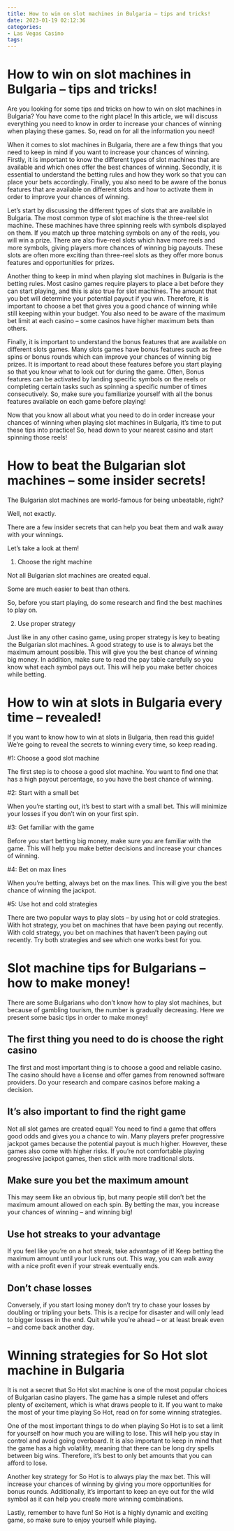 ```yaml
---
title: How to win on slot machines in Bulgaria – tips and tricks!
date: 2023-01-19 02:12:36
categories:
- Las Vegas Casino
tags:
---
```



#  How to win on slot machines in Bulgaria – tips and tricks!

Are you looking for some tips and tricks on how to win on slot machines in Bulgaria? You have come to the right place! In this article, we will discuss everything you need to know in order to increase your chances of winning when playing these games. So, read on for all the information you need!

When it comes to slot machines in Bulgaria, there are a few things that you need to keep in mind if you want to increase your chances of winning. Firstly, it is important to know the different types of slot machines that are available and which ones offer the best chances of winning. Secondly, it is essential to understand the betting rules and how they work so that you can place your bets accordingly. Finally, you also need to be aware of the bonus features that are available on different slots and how to activate them in order to improve your chances of winning.

Let’s start by discussing the different types of slots that are available in Bulgaria. The most common type of slot machine is the three-reel slot machine. These machines have three spinning reels with symbols displayed on them. If you match up three matching symbols on any of the reels, you will win a prize. There are also five-reel slots which have more reels and more symbols, giving players more chances of winning big payouts. These slots are often more exciting than three-reel slots as they offer more bonus features and opportunities for prizes.

Another thing to keep in mind when playing slot machines in Bulgaria is the betting rules. Most casino games require players to place a bet before they can start playing, and this is also true for slot machines. The amount that you bet will determine your potential payout if you win. Therefore, it is important to choose a bet that gives you a good chance of winning while still keeping within your budget. You also need to be aware of the maximum bet limit at each casino – some casinos have higher maximum bets than others.

Finally, it is important to understand the bonus features that are available on different slots games. Many slots games have bonus features such as free spins or bonus rounds which can improve your chances of winning big prizes. It is important to read about these features before you start playing so that you know what to look out for during the game. Often, Bonus features can be activated by landing specific symbols on the reels or completing certain tasks such as spinning a specific number of times consecutively. So, make sure you familiarize yourself with all the bonus features available on each game before playing!

Now that you know all about what you need to do in order increase your chances of winning when playing slot machines in Bulgaria, it’s time to put these tips into practice! So, head down to your nearest casino and start spinning those reels!

#  How to beat the Bulgarian slot machines – some insider secrets!

The Bulgarian slot machines are world-famous for being unbeatable, right?

Well, not exactly.

There are a few insider secrets that can help you beat them and walk away with your winnings.

Let’s take a look at them!

1. Choose the right machine

Not all Bulgarian slot machines are created equal.

Some are much easier to beat than others.

So, before you start playing, do some research and find the best machines to play on.

2. Use proper strategy

Just like in any other casino game, using proper strategy is key to beating the Bulgarian slot machines.
A good strategy to use is to always bet the maximum amount possible. This will give you the best chance of winning big money.
In addition, make sure to read the pay table carefully so you know what each symbol pays out. This will help you make better choices while betting.

#  How to win at slots in Bulgaria every time – revealed!

If you want to know how to win at slots in Bulgaria, then read this guide! We’re going to reveal the secrets to winning every time, so keep reading.

#1: Choose a good slot machine

The first step is to choose a good slot machine. You want to find one that has a high payout percentage, so you have the best chance of winning.

#2: Start with a small bet

When you’re starting out, it’s best to start with a small bet. This will minimize your losses if you don’t win on your first spin.

#3: Get familiar with the game

Before you start betting big money, make sure you are familiar with the game. This will help you make better decisions and increase your chances of winning.

#4: Bet on max lines

When you’re betting, always bet on the max lines. This will give you the best chance of winning the jackpot.

#5: Use hot and cold strategies

There are two popular ways to play slots – by using hot or cold strategies. With hot strategy, you bet on machines that have been paying out recently. With cold strategy, you bet on machines that haven’t been paying out recently. Try both strategies and see which one works best for you.

#  Slot machine tips for Bulgarians – how to make money!

There are some Bulgarians who don’t know how to play slot machines, but because of gambling tourism, the number is gradually decreasing. Here we present some basic tips in order to make money!

## The first thing you need to do is choose the right casino 

The first and most important thing is to choose a good and reliable casino. The casino should have a license and offer games from renowned software providers. Do your research and compare casinos before making a decision. 

## It’s also important to find the right game 

Not all slot games are created equal! You need to find a game that offers good odds and gives you a chance to win. Many players prefer progressive jackpot games because the potential payout is much higher. However, these games also come with higher risks. If you’re not comfortable playing progressive jackpot games, then stick with more traditional slots. 

## Make sure you bet the maximum amount 

This may seem like an obvious tip, but many people still don’t bet the maximum amount allowed on each spin. By betting the max, you increase your chances of winning – and winning big! 

## Use hot streaks to your advantage 

If you feel like you’re on a hot streak, take advantage of it! Keep betting the maximum amount until your luck runs out. This way, you can walk away with a nice profit even if your streak eventually ends. 

## Don’t chase losses 
 Conversely, if you start losing money don’t try to chase your losses by doubling or tripling your bets. This is a recipe for disaster and will only lead to bigger losses in the end. Quit while you’re ahead – or at least break even – and come back another day.

#  Winning strategies for So Hot slot machine in Bulgaria

It is not a secret that So Hot slot machine is one of the most popular choices of Bulgarian casino players. The game has a simple ruleset and offers plenty of excitement, which is what draws people to it. If you want to make the most of your time playing So Hot, read on for some winning strategies.

One of the most important things to do when playing So Hot is to set a limit for yourself on how much you are willing to lose. This will help you stay in control and avoid going overboard. It is also important to keep in mind that the game has a high volatility, meaning that there can be long dry spells between big wins. Therefore, it’s best to only bet amounts that you can afford to lose.

Another key strategy for So Hot is to always play the max bet. This will increase your chances of winning by giving you more opportunities for bonus rounds. Additionally, it’s important to keep an eye out for the wild symbol as it can help you create more winning combinations.

Lastly, remember to have fun! So Hot is a highly dynamic and exciting game, so make sure to enjoy yourself while playing.